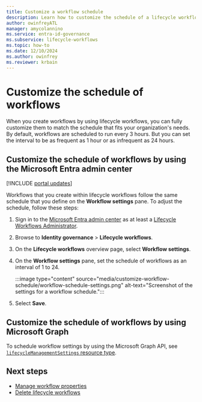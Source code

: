 ```yaml
---
title: Customize a workflow schedule
description: Learn how to customize the schedule of a lifecycle workflow.
author: owinfreyATL
manager: amycolannino
ms.service: entra-id-governance
ms.subservice: lifecycle-workflows
ms.topic: how-to
ms.date: 12/10/2024
ms.author: owinfrey
ms.reviewer: krbain
---
```


# Customize the schedule of workflows

When you create workflows by using lifecycle workflows, you can fully customize them to match the schedule that fits your organization's needs. By default, workflows are scheduled to run every 3 hours. But you can set the interval to be as frequent as 1 hour or as infrequent as 24 hours.

## Customize the schedule of workflows by using the Microsoft Entra admin center

[!INCLUDE [portal updates](../includes/portal-update.md)]

Workflows that you create within lifecycle workflows follow the same schedule that you define on the **Workflow settings** pane. To adjust the schedule, follow these steps:

1. Sign in to the [Microsoft Entra admin center](https://entra.microsoft.com) as at least a [Lifecycle Workflows Administrator](../identity/role-based-access-control/permissions-reference.md#lifecycle-workflows-administrator).

1. Browse to **Identity governance** > **Lifecycle workflows**.

1. On the **Lifecycle workflows** overview page, select **Workflow settings**.

1. On the **Workflow settings** pane, set the schedule of workflows as an interval of 1 to 24.

   :::image type="content" source="media/customize-workflow-schedule/workflow-schedule-settings.png" alt-text="Screenshot of the settings for a workflow schedule.":::
1. Select **Save**.

## Customize the schedule of workflows by using Microsoft Graph

To schedule workflow settings by using the Microsoft Graph API, see [`lifecycleManagementSettings` resource type](/graph/api/resources/identitygovernance-lifecyclemanagementsettings).

## Next steps

- [Manage workflow properties](manage-workflow-properties.md)
- [Delete lifecycle workflows](delete-lifecycle-workflow.md)

